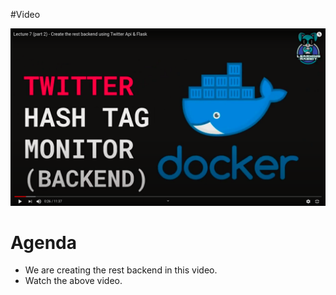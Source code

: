#Video

[![Watch the video](/day-7-2/lecture-7-2-github.png)](https://youtu.be/_nD0iDUKXrw)

# Agenda

- We are creating the rest backend in this video.
- Watch the above video.
